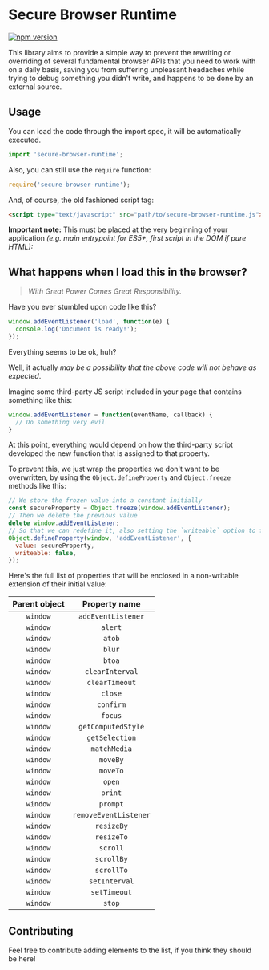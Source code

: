 Secure Browser Runtime
======================
[![npm version](https://badge.fury.io/js/secure-browser-runtime.svg)](https://badge.fury.io/js/secure-browser-runtime)

This library aims to provide a simple way to prevent the rewriting or overriding
of several fundamental browser APIs that you need to work with on a daily basis,
saving you from suffering unpleasant headaches while trying to debug something
you didn't write, and happens to be done by an external source.

## Usage

You can load the code through the import spec, it will be automatically executed.

```js
import 'secure-browser-runtime';
```

Also, you can still use the `require` function:

```js
require('secure-browser-runtime');
```

And, of course, the old fashioned script tag:

```html
<script type="text/javascript" src="path/to/secure-browser-runtime.js"></script>
```

**Important note:** This must be placed at the very beginning of your application
_(e.g. main entrypoint for ES5+, first script in the DOM if pure HTML):_

## What happens when I load this in the browser?

> _With Great Power Comes Great Responsibility._

Have you ever stumbled upon code like this?

```js
window.addEventListener('load', function(e) {
  console.log('Document is ready!');
});
```

Everything seems to be ok, huh?

Well, it actually _may be a possibility that the above code will not behave as
expected_.

Imagine some third-party JS script included in your page that contains something
like this:

```js
window.addEventListener = function(eventName, callback) {
  // Do something very evil
}
```

At this point, everything would depend on how the third-party script developed
the new function that is assigned to that property.

To prevent this, we just wrap the properties we don't want to be overwritten,
by using the `Object.defineProperty` and `Object.freeze` methods like this:

```js
// We store the frozen value into a constant initially
const secureProperty = Object.freeze(window.addEventListener);
// Then we delete the previous value
delete window.addEventListener;
// So that we can redefine it, also setting the `writeable` option to false
Object.defineProperty(window, 'addEventListener', {
  value: secureProperty,
  writeable: false,
});
```

Here's the full list of properties that will be enclosed in a non-writable
extension of their initial value:

| Parent object |  Property name        |
|:-------------:|:---------------------:|
| `window`      | `addEventListener`    |
| `window`      | `alert`               |
| `window`      | `atob`                |
| `window`      | `blur`                |
| `window`      | `btoa`                |
| `window`      | `clearInterval`       |
| `window`      | `clearTimeout`        |
| `window`      | `close`               |
| `window`      | `confirm`             |
| `window`      | `focus`               |
| `window`      | `getComputedStyle`    |
| `window`      | `getSelection`        |
| `window`      | `matchMedia`          |
| `window`      | `moveBy`              |
| `window`      | `moveTo`              |
| `window`      | `open`                |
| `window`      | `print`               |
| `window`      | `prompt`              |
| `window`      | `removeEventListener` |
| `window`      | `resizeBy`            |
| `window`      | `resizeTo`            |
| `window`      | `scroll`              |
| `window`      | `scrollBy`            |
| `window`      | `scrollTo`            |
| `window`      | `setInterval`         |
| `window`      | `setTimeout`          |
| `window`      | `stop`                |

## Contributing

Feel free to contribute adding elements to the list, if you think they should
be here!
